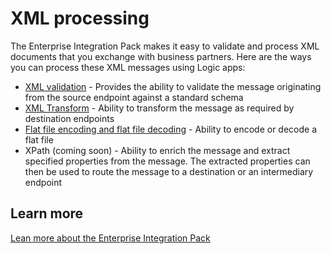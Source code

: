 <properties 
	pageTitle="Overview of XML processing in the Enterprise Integration Pack | Microsoft Azure App Service" 
	description="Learn how to process and validate XML messages using the Enterprise Integration Pack and Logic apps" 
	services="app-service\logic" 
	documentationCenter=".net,nodejs,java"
	authors="msftman" 
	manager="erikre" 
	editor="cgronlun"/>

<tags 
	ms.service="app-service-logic" 
	ms.workload="integration" 
	ms.tgt_pltfrm="na" 
	ms.devlang="na" 
	ms.topic="article" 
	ms.date="07/07/2016" 
	ms.author="deonhe"/>


# XML processing

The Enterprise Integration Pack makes it easy to validate and process XML documents that you exchange with business partners. Here are the ways you can process these XML messages using Logic apps:  

- [XML validation](./app-service-logic-enterprise-integration-xml-validation.md "Learn about XML message validation")  - Provides the ability to validate the message originating from the source endpoint against a standard schema
- [XML Transform](./app-service-logic-enterprise-integration-transform.md "Learn about XML message transformations and maps") - Ability to transform the message as required by destination endpoints   
- [Flat file encoding and flat file decoding](./app-service-logic-enterprise-integration-flatfile.md "Learn about flat file encoding/decoding") - Ability to encode or decode a flat file 
- XPath (coming soon) - Ability to enrich the message and extract specified properties from the message. The extracted properties can then be used to route the message to a destination or an intermediary endpoint   


## Learn more

[Lean more about the Enterprise Integration Pack](./app-service-logic-enterprise-integration-overview.md "Learn about Enterprise Integration Pack")  

